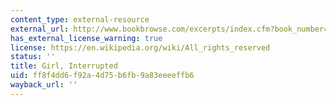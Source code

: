 ```yaml
---
content_type: external-resource
external_url: http://www.bookbrowse.com/excerpts/index.cfm?book_number=241
has_external_license_warning: true
license: https://en.wikipedia.org/wiki/All_rights_reserved
status: ''
title: Girl, Interrupted
uid: ff8f4dd6-f92a-4d75-b6fb-9a83eeeeffb6
wayback_url: ''
---
```

